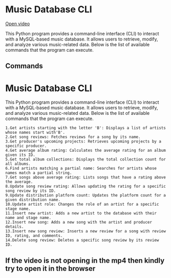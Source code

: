 # Music Database CLI
<a href="https://drive.google.com/file/d/1K2x1tezGqZbn_V6W7BRtK03ZZL2zBbRI/view?usp=sharing" target="_blank">Open video</a>

This Python program provides a command-line interface (CLI) to interact with a MySQL-based music database. It allows users to retrieve, modify, and analyze various music-related data. Below is the list of available commands that the program can execute.

## Commands
# Music Database CLI

This Python program provides a command-line interface (CLI) to interact with a MySQL-based music database. It allows users to retrieve, modify, and analyze various music-related data. Below is the list of available commands that the program can execute.

    1.Get artists starting with the letter 'B': Displays a list of artists whose names start with'B'.
    2.Get song reviews: Fetches reviews for a song by its name.
    3.Get producer's upcoming projects: Retrieves upcoming projects by a specific producer.
    4.Get average album rating: Calculates the average rating for an album given its ID.
    5.Get total album collections: Displays the total collection count for all albums.
    6.Find artists matching a partial name: Searches for artists whose names match a partial string.
    7.Get songs above average rating: Lists songs that have a rating above the average.
    8.Update song review rating: Allows updating the rating for a specific song review by its ID.
    9.Update distribution platform count: Updates the platform count for a given distribution name.
    10.Update artist role: Changes the role of an artist for a specific stage name.
    11.Insert new artist: Adds a new artist to the database with their name and stage name.
    12.Insert new song: Adds a new song with the artist and producer details.
    13.Insert new song review: Inserts a new review for a song with review ID, rating, and comments.
    14.Delete song review: Deletes a specific song review by its review ID.

## If the video is not opening in the mp4 then kindly try to open it in the browser

